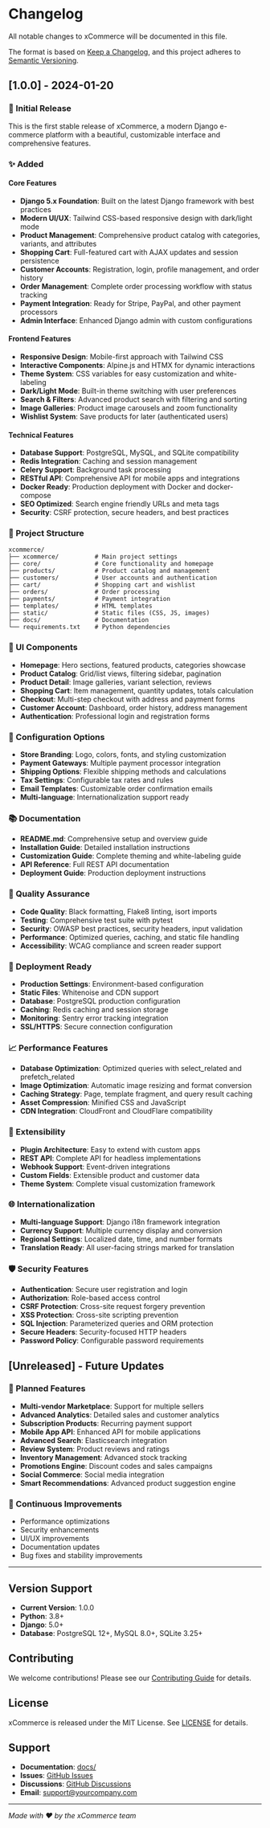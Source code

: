 # Changelog

All notable changes to xCommerce will be documented in this file.

The format is based on [Keep a Changelog](https://keepachangelog.com/en/1.0.0/),
and this project adheres to [Semantic Versioning](https://semver.org/spec/v2.0.0.html).

## [1.0.0] - 2024-01-20

### 🎉 Initial Release

This is the first stable release of xCommerce, a modern Django e-commerce platform with a beautiful, customizable interface and comprehensive features.

### ✨ Added

#### Core Features
- **Django 5.x Foundation**: Built on the latest Django framework with best practices
- **Modern UI/UX**: Tailwind CSS-based responsive design with dark/light mode
- **Product Management**: Comprehensive product catalog with categories, variants, and attributes
- **Shopping Cart**: Full-featured cart with AJAX updates and session persistence
- **Customer Accounts**: Registration, login, profile management, and order history
- **Order Management**: Complete order processing workflow with status tracking
- **Payment Integration**: Ready for Stripe, PayPal, and other payment processors
- **Admin Interface**: Enhanced Django admin with custom configurations

#### Frontend Features
- **Responsive Design**: Mobile-first approach with Tailwind CSS
- **Interactive Components**: Alpine.js and HTMX for dynamic interactions
- **Theme System**: CSS variables for easy customization and white-labeling
- **Dark/Light Mode**: Built-in theme switching with user preferences
- **Search & Filters**: Advanced product search with filtering and sorting
- **Image Galleries**: Product image carousels and zoom functionality
- **Wishlist System**: Save products for later (authenticated users)

#### Technical Features
- **Database Support**: PostgreSQL, MySQL, and SQLite compatibility
- **Redis Integration**: Caching and session management
- **Celery Support**: Background task processing
- **RESTful API**: Comprehensive API for mobile apps and integrations
- **Docker Ready**: Production deployment with Docker and docker-compose
- **SEO Optimized**: Search engine friendly URLs and meta tags
- **Security**: CSRF protection, secure headers, and best practices

### 📁 Project Structure

```
xcommerce/
├── xcommerce/          # Main project settings
├── core/               # Core functionality and homepage
├── products/           # Product catalog and management
├── customers/          # User accounts and authentication
├── cart/               # Shopping cart and wishlist
├── orders/             # Order processing
├── payments/           # Payment integration
├── templates/          # HTML templates
├── static/             # Static files (CSS, JS, images)
├── docs/               # Documentation
└── requirements.txt    # Python dependencies
```

### 🎨 UI Components

- **Homepage**: Hero sections, featured products, categories showcase
- **Product Catalog**: Grid/list views, filtering sidebar, pagination
- **Product Detail**: Image galleries, variant selection, reviews
- **Shopping Cart**: Item management, quantity updates, totals calculation
- **Checkout**: Multi-step checkout with address and payment forms
- **Customer Account**: Dashboard, order history, address management
- **Authentication**: Professional login and registration forms

### 🔧 Configuration Options

- **Store Branding**: Logo, colors, fonts, and styling customization
- **Payment Gateways**: Multiple payment processor integration
- **Shipping Options**: Flexible shipping methods and calculations
- **Tax Settings**: Configurable tax rates and rules
- **Email Templates**: Customizable order confirmation emails
- **Multi-language**: Internationalization support ready

### 📚 Documentation

- **README.md**: Comprehensive setup and overview guide
- **Installation Guide**: Detailed installation instructions
- **Customization Guide**: Complete theming and white-labeling guide
- **API Reference**: Full REST API documentation
- **Deployment Guide**: Production deployment instructions

### 🧪 Quality Assurance

- **Code Quality**: Black formatting, Flake8 linting, isort imports
- **Testing**: Comprehensive test suite with pytest
- **Security**: OWASP best practices, security headers, input validation
- **Performance**: Optimized queries, caching, and static file handling
- **Accessibility**: WCAG compliance and screen reader support

### 🚀 Deployment Ready

- **Production Settings**: Environment-based configuration
- **Static Files**: Whitenoise and CDN support
- **Database**: PostgreSQL production configuration
- **Caching**: Redis caching and session storage
- **Monitoring**: Sentry error tracking integration
- **SSL/HTTPS**: Secure connection configuration

### 📈 Performance Features

- **Database Optimization**: Optimized queries with select_related and prefetch_related
- **Image Optimization**: Automatic image resizing and format conversion
- **Caching Strategy**: Page, template fragment, and query result caching
- **Asset Compression**: Minified CSS and JavaScript
- **CDN Integration**: CloudFront and CloudFlare compatibility

### 🔌 Extensibility

- **Plugin Architecture**: Easy to extend with custom apps
- **REST API**: Complete API for headless implementations
- **Webhook Support**: Event-driven integrations
- **Custom Fields**: Extensible product and customer data
- **Theme System**: Complete visual customization framework

### 🌐 Internationalization

- **Multi-language Support**: Django i18n framework integration
- **Currency Support**: Multiple currency display and conversion
- **Regional Settings**: Localized date, time, and number formats
- **Translation Ready**: All user-facing strings marked for translation

### 🛡️ Security Features

- **Authentication**: Secure user registration and login
- **Authorization**: Role-based access control
- **CSRF Protection**: Cross-site request forgery prevention
- **XSS Protection**: Cross-site scripting prevention
- **SQL Injection**: Parameterized queries and ORM protection
- **Secure Headers**: Security-focused HTTP headers
- **Password Policy**: Configurable password requirements

## [Unreleased] - Future Updates

### 🚧 Planned Features

- **Multi-vendor Marketplace**: Support for multiple sellers
- **Advanced Analytics**: Detailed sales and customer analytics
- **Subscription Products**: Recurring payment support
- **Mobile App API**: Enhanced API for mobile applications
- **Advanced Search**: Elasticsearch integration
- **Review System**: Product reviews and ratings
- **Inventory Management**: Advanced stock tracking
- **Promotions Engine**: Discount codes and sales campaigns
- **Social Commerce**: Social media integration
- **Smart Recommendations**: Advanced product suggestion engine

### 🔄 Continuous Improvements

- Performance optimizations
- Security enhancements
- UI/UX improvements
- Documentation updates
- Bug fixes and stability improvements

---

## Version Support

- **Current Version**: 1.0.0
- **Python**: 3.8+
- **Django**: 5.0+
- **Database**: PostgreSQL 12+, MySQL 8.0+, SQLite 3.25+

## Contributing

We welcome contributions! Please see our [Contributing Guide](docs/contributing.md) for details.

## License

xCommerce is released under the MIT License. See [LICENSE](LICENSE) for details.

## Support

- **Documentation**: [docs/](docs/)
- **Issues**: [GitHub Issues](https://github.com/yourusername/xcommerce/issues)
- **Discussions**: [GitHub Discussions](https://github.com/yourusername/xcommerce/discussions)
- **Email**: support@yourcompany.com

---

*Made with ❤️ by the xCommerce team*